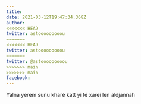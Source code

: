 ```yaml
---
title: 
date: 2021-03-12T19:47:34.368Z
author: 
<<<<<<< HEAD
twitter: astooooooooou
=======
<<<<<<< HEAD
twitter: astooooooooou
=======
twitter: @astooooooooou
>>>>>>> main
>>>>>>> main
facebook: 
---
```


Yalna yerem sunu kharé katt yi té xarei len aldjannah